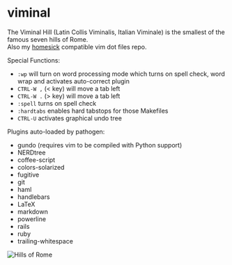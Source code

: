 viminal
=======

The Viminal Hill (Latin Collis Viminalis, Italian Viminale) is the smallest of the famous seven hills of Rome.  
Also my [homesick](https://github.com/technicalpickles/homesick) compatible vim dot files repo.

Special Functions:
 * `:wp` will turn on word processing mode which turns on spell check, word wrap and activates auto-correct plugin
 * `CTRL-W ,` (< key) will move a tab left
 * `CTRL-W .` (> key) will move a tab left
 * `:spell` turns on spell check
 * `:hardtabs` enables hard tabstops for those Makefiles
 * `CTRL-U` activates graphical undo tree

Plugins auto-loaded by pathogen:
 * gundo (requires vim to be compiled with Python support)
 * NERDtree
 * coffee-script
 * colors-solarized
 * fugitive
 * git
 * haml
 * handlebars
 * LaTeX
 * markdown
 * powerline
 * rails
 * ruby
 * trailing-whitespace

![Hills of Rome](https://github.com/billy-ran-away/viminal/raw/master/home/.vim/img/hills_of_rome.png)
